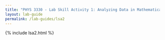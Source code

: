 ```yaml
---
title: "PHYS 3330 - Lab Skill Activity 1: Analyzing Data in Mathematica"
layout: lab-guide
permalink: /lab-guides/lsa2
---
```


{% include lsa2.html %}